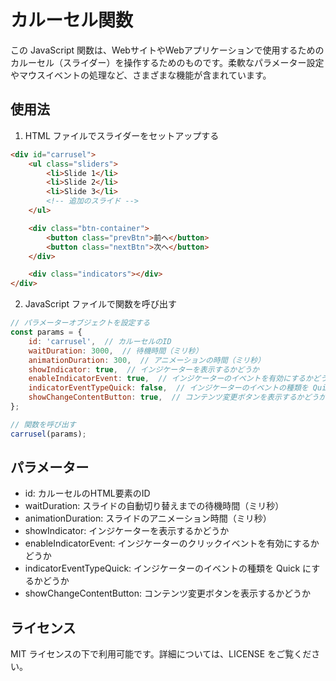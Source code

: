 # カルーセル関数

この JavaScript 関数は、WebサイトやWebアプリケーションで使用するためのカルーセル（スライダー）を操作するためのものです。柔軟なパラメーター設定やマウスイベントの処理など、さまざまな機能が含まれています。

## 使用法

1. HTML ファイルでスライダーをセットアップする

```html
<div id="carrusel">
    <ul class="sliders">
        <li>Slide 1</li>
        <li>Slide 2</li>
        <li>Slide 3</li>
        <!-- 追加のスライド -->
    </ul>

    <div class="btn-container">
        <button class="prevBtn">前へ</button>
        <button class="nextBtn">次へ</button>
    </div>

    <div class="indicators"></div>
</div>
```

2. JavaScript ファイルで関数を呼び出す

```javascript
// パラメーターオブジェクトを設定する
const params = {
    id: 'carrusel',  // カルーセルのID
    waitDuration: 3000,  // 待機時間（ミリ秒）
    animationDuration: 300,  // アニメーションの時間（ミリ秒）
    showIndicator: true,  // インジケーターを表示するかどうか
    enableIndicatorEvent: true,  // インジケーターのイベントを有効にするかどうか
    indicatorEventTypeQuick: false,  // インジケーターのイベントの種類を Quick にするかどうか
    showChangeContentButton: true,  // コンテンツ変更ボタンを表示するかどうか
};

// 関数を呼び出す
carrusel(params);
```

## パラメーター

- id: カルーセルのHTML要素のID
- waitDuration: スライドの自動切り替えまでの待機時間（ミリ秒）
- animationDuration: スライドのアニメーション時間（ミリ秒）
- showIndicator: インジケーターを表示するかどうか
- enableIndicatorEvent: インジケーターのクリックイベントを有効にするかどうか
- indicatorEventTypeQuick: インジケーターのイベントの種類を Quick にするかどうか
- showChangeContentButton: コンテンツ変更ボタンを表示するかどうか

## ライセンス

MIT ライセンスの下で利用可能です。詳細については、LICENSE をご覧ください。
